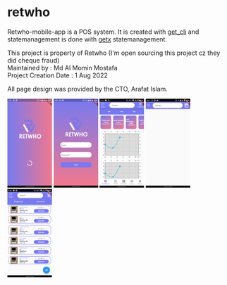 # retwho

Retwho-mobile-app is a POS system. It is created with [get_cli](https://pub.dev/packages/get_cli) and statemanagement is done with [getx](https://pub.dev/packages/get) statemanagement. 


This project is property of Retwho (I'm open sourcing this project cz they did cheque fraud)  
Maintained by : Md Al Momin Mostafa  
Project Creation Date : 1 Aug 2022

All page design was provided by the CTO, Arafat Islam. 

<img src="https://github.com/momin-mostafa/retwho-mobile-app/blob/main/SS/splash.png" alt="Splash Screen" style="height: 20%; width:20%;"/>

<img src="https://github.com/momin-mostafa/retwho-mobile-app/blob/main/SS/login.png" alt="Login Page" style="height: 20%; width:20%;"/>

<img src="https://github.com/momin-mostafa/retwho-mobile-app/blob/main/SS/home.png" alt="Home Page" style="height: 20%; width:20%;"/>

<img src="https://github.com/momin-mostafa/retwho-mobile-app/blob/main/SS/products.png" alt="Product Page" style="height: 20%; width:20%;"/>

<img src="https://github.com/momin-mostafa/retwho-mobile-app/blob/main/SS/products_list_tile.png" alt="Product Tile" style="height: 20%; width:20%;"/>

